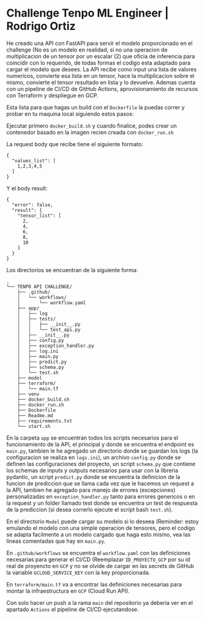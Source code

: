# Challenge Tenpo ML Engineer | Rodrigo Ortiz


He creado una API con FastAPI para servir el modelo proporcionado en el challenge (No es un modelo en realidad, si no una operacion de multiplicacion de un tensor por un escalar (2) que oficia de inferencia para coincidir con lo requerido, de todas formas el codigo esta adaptado para cargar el modelo que desees. La API recibe como input una lista de valores numericos, convierte esa lista en un tensor, hace la multiplicacion sobre el mismo, convierte el tensor resultado en lista y lo devuelve.
Ademas cuenta con un pipeline de CI/CD de GitHub Actions, aprovisionamiento de recursos con Terraform y despliegue en GCP.

Esta lista para que hagas un build con el `Dockerfile` la puedas correr y probar en tu maquina local siguiendo estos pasos:

Ejecutar primero `docker_build.sh` y cuando finalice, podes crear un contenedor basado en la imagen recien creada con `docker_run.sh`

La request body que recibe tiene el siguiente formato:

```
{
  "values_list": [
    1,2,3,4,5
  ]
}
```

Y el body result:
```
{
  "error": false,
  "result": {
    "tensor_list": [
      2,
      4,
      6,
      8,
      10
    ]
  }
}
```

Los directorios se encuentran de la siguiente forma:

```
.
└── TENPO API CHALLENGE/
    ├── .github/
    │   └── workflows/
    │       └── workflow.yaml
    ├── app/
    │   ├── log
    │   ├── tests/
    │   │   ├── __init__.py
    │   │   └── test_api.py
    │   ├── __init__.py
    │   ├── config.py
    │   ├── exception_handler.py
    │   ├── log.ini
    │   ├── main.py
    │   ├── predict.py
    │   ├── schema.py
    │   └── test.sh
    ├── model
    ├── terraform/
    │   └── main.tf
    ├── venv
    ├── docker_build.sh
    ├── docker_run.sh
    ├── Dockerfile
    ├── Readme.md
    ├── requirements.txt
    └── start.sh
```


En la carpeta `app` se encuentran todos los scripts necesarios para el funcionamiento de la API, el principal y donde se encuentra el endpoint es `main.py`, tambien le he agregado un directorio donde se guardan los logs (la configuracion se realiza en `logs.ini`), un archivo `config.py` donde se definen las configuraciones del proyecto, un script `schema.py` que contiene los schemas de inputs y outputs necesarios para usar con la libreria pydantic, un script `predict.py` donde se encuentra la definicion de la funcion de prediccion que se llama cada vez que le hacemos un request a la API, tambien he agregado para manejo de errores (excepciones) personalizadas en `exception_handler.py` tanto para errores genericos o en la request y un folder llamado test donde se encuentra un test de respuesta de la prediccion (si desea correrlo ejecute el script bash `test.sh`).


En el directorio `Model` puede cargar su modelo si lo deseea (Reminder: estoy emulando el modelo con una simple operacion de tensores, pero el codigo se adapta facilmente a un modelo cargado que haga esto mismo, vea las lineas comentadas que hay en `main.py`.

En `.github/workflows` se encuentra el `workflow.yaml` con las definiciones necesarias para generar el CI/CD (Reemplazar `ID_PROYECTO_GCP` por su id real de proyencto en `GCP` y no se olvide de cargar en las secrets de GitHub la variable `GCLOUD_SERVICE_KEY` con la key proporcionada.

En `terraform/main.tf` va a encontrar las definiciones necesarias para montar la infraestructura en `GCP` (Cloud Run API).

Con solo hacer un push a la rama `main` del repositorio ya deberia ver en el apartado `Actions` el pipeline de CI/CD ejecutandose.


